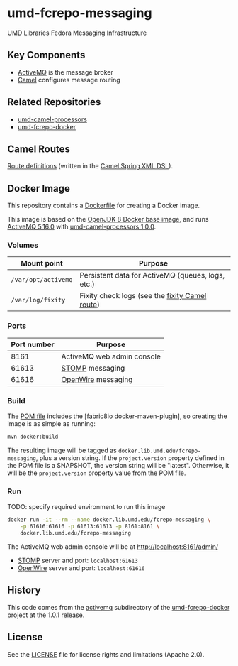# umd-fcrepo-messaging

UMD Libraries Fedora Messaging Infrastructure

## Key Components

* [ActiveMQ] is the message broker
* [Camel] configures message routing

## Related Repositories

* [umd-camel-processors](https://github.com/umd-lib/umd-camel-processors)
* [umd-fcrepo-docker]

## Camel Routes

[Route definitions](activemq/conf/camel) (written in the
[Camel Spring XML DSL]).

## Docker Image

This repository contains a [Dockerfile](Dockerfile) for creating a Docker image.

This image is based on the [OpenJDK 8 Docker base image], and runs
[ActiveMQ 5.16.0] with [umd-camel-processors 1.0.0].

### Volumes

|Mount point|Purpose|
|-----------|-------|
|`/var/opt/activemq`|Persistent data for ActiveMQ (queues, logs, etc.)|
|`/var/log/fixity`  |Fixity check logs (see the [fixity Camel route])|

### Ports

|Port number|Purpose|
|-----------|-------|
|8161       |ActiveMQ web admin console|
|61613      |[STOMP] messaging|
|61616      |[OpenWire] messaging|

### Build

The [POM file](pom.xml) includes the [fabric8io docker-maven-plugin], so 
creating the image is as simple as running:

```bash
mvn docker:build
```

The resulting image will be tagged as `docker.lib.umd.edu/fcrepo-messaging`,
plus a version string. If the `project.version` property defined in the POM
file is a SNAPSHOT, the version string will be "latest". Otherwise, it will
be the `project.version` property value from the POM file.

### Run

TODO: specify required environment to run this image

```bash
docker run -it --rm --name docker.lib.umd.edu/fcrepo-messaging \
    -p 61616:61616 -p 61613:61613 -p 8161:8161 \
    docker.lib.umd.edu/fcrepo-messaging
```

The ActiveMQ web admin console will be at <http://localhost:8161/admin/>

* [STOMP] server and port: `localhost:61613`
* [OpenWire] server and port: `localhost:61616`

## History

This code comes from the
[activemq](https://github.com/umd-lib/umd-fcrepo-docker/tree/1.0.1/activemq)
subdirectory of the [umd-fcrepo-docker] project at the 1.0.1 release.

## License

See the [LICENSE](LICENSE) file for license rights and limitations (Apache 2.0).


[ActiveMQ]: https://activemq.apache.org/components/classic/
[Camel]: https://camel.apache.org/
[Camel Spring XML DSL]: https://camel.apache.org/components/latest/spring-summary.html 
[umd-fcrepo-docker]: https://github.com/umd-lib/umd-fcrepo-docker
[fixity Camel route]: activemq/conf/camel/fixity.xml
[STOMP]: https://stomp.github.io/
[OpenWire]: https://activemq.apache.org/openwire.html
[OpenJDK 8 Docker base image]: https://hub.docker.com/_/openjdk
[ActiveMQ 5.16.0]: https://activemq.apache.org/activemq-5016000-release
[umd-camel-processors 1.0.0]: https://github.com/umd-lib/umd-camel-processors/tree/1.0.0
